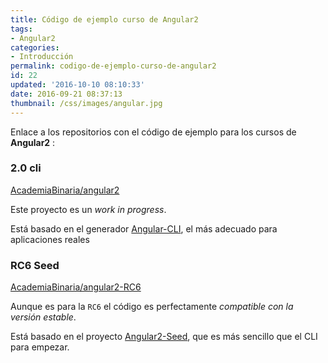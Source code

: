 ```yaml
---
title: Código de ejemplo curso de Angular2
tags:  
- Angular2
categories:
- Introducción 
permalink: codigo-de-ejemplo-curso-de-angular2
id: 22
updated: '2016-10-10 08:10:33'
date: 2016-09-21 08:37:13
thumbnail: /css/images/angular.jpg
---
```


Enlace a los repositorios con el código de ejemplo para los cursos de **Angular2** :

<!-- more -->

### 2.0 cli
[AcademiaBinaria/angular2](https://github.com/AcademiaBinaria/angular2)

Este proyecto es un *work in progress*.

Está basado en el generador [Angular-CLI](https://github.com/angular/angular-cli), el más adecuado para aplicaciones reales 

### RC6 Seed
[AcademiaBinaria/angular2-RC6](https://github.com/AcademiaBinaria/angular2-RC6)

Aunque es para la `RC6` el código es perfectamente *compatible con la versión estable*.

Está basado en el proyecto [Angular2-Seed](https://github.com/angular/angular2-seed), que es más sencillo que el CLI para empezar. 